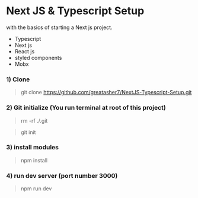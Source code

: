# Next JS & Typescript Setup

with the basics of starting a Next js project.

- Typescript
- Next js
- React js
- styled components
- Mobx

### 1) Clone

> git clone https://github.com/greatasher7/NextJS-Typescript-Setup.git

### 2) Git initialize (You run terminal at root of this project)

> rm -rf ./.git

> git init

### 3) install modules

> npm install

### 4) run dev server (port number 3000)

> npm run dev

